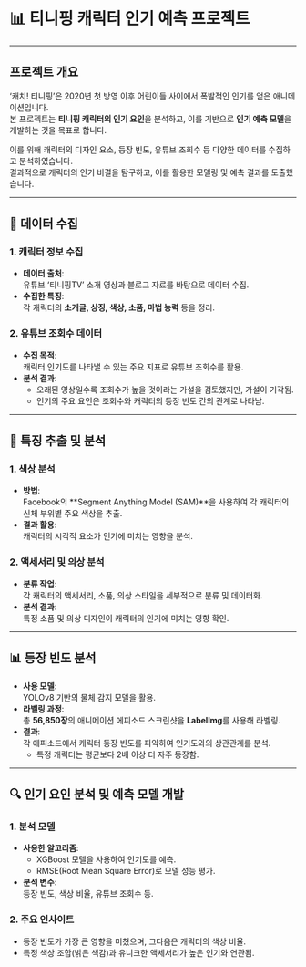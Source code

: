 # 📊 티니핑 캐릭터 인기 예측 프로젝트

---

## 프로젝트 개요

‘캐치! 티니핑’은 2020년 첫 방영 이후 어린이들 사이에서 폭발적인 인기를 얻은 애니메이션입니다.  
본 프로젝트는 **티니핑 캐릭터의 인기 요인**을 분석하고, 이를 기반으로 **인기 예측 모델**을 개발하는 것을 목표로 합니다.

이를 위해 캐릭터의 디자인 요소, 등장 빈도, 유튜브 조회수 등 다양한 데이터를 수집하고 분석하였습니다.  
결과적으로 캐릭터의 인기 비결을 탐구하고, 이를 활용한 모델링 및 예측 결과를 도출했습니다.

---

## 📁 데이터 수집

### 1. 캐릭터 정보 수집
- **데이터 출처**:  
  유튜브 ‘티니핑TV’ 소개 영상과 블로그 자료를 바탕으로 데이터 수집.
- **수집한 특징**:  
  각 캐릭터의 **소개글, 상징, 색상, 소품, 마법 능력** 등을 정리.

### 2. 유튜브 조회수 데이터
- **수집 목적**:  
  캐릭터 인기도를 나타낼 수 있는 주요 지표로 유튜브 조회수를 활용.
- **분석 결과**:  
  - 오래된 영상일수록 조회수가 높을 것이라는 가설을 검토했지만, 가설이 기각됨.
  - 인기의 주요 요인은 조회수와 캐릭터의 등장 빈도 간의 관계로 나타남.

---

## 🎨 특징 추출 및 분석

### 1. 색상 분석
- **방법**:  
  Facebook의 **Segment Anything Model (SAM)**을 사용하여 각 캐릭터의 신체 부위별 주요 색상을 추출.
- **결과 활용**:  
  캐릭터의 시각적 요소가 인기에 미치는 영향을 분석.

### 2. 액세서리 및 의상 분석
- **분류 작업**:  
  각 캐릭터의 액세서리, 소품, 의상 스타일을 세부적으로 분류 및 데이터화.
- **분석 결과**:  
  특정 소품 및 의상 디자인이 캐릭터의 인기에 미치는 영향 확인.

---

## 📊 등장 빈도 분석

- **사용 모델**:  
  YOLOv8 기반의 물체 감지 모델을 활용.
- **라벨링 과정**:  
  총 **56,850장**의 애니메이션 에피소드 스크린샷을 **LabelImg**를 사용해 라벨링.
- **결과**:  
  각 에피소드에서 캐릭터 등장 빈도를 파악하여 인기도와의 상관관계를 분석.
  - 특정 캐릭터는 평균보다 2배 이상 더 자주 등장함.

---

## 🔍 인기 요인 분석 및 예측 모델 개발

### 1. 분석 모델
- **사용한 알고리즘**:  
  - XGBoost 모델을 사용하여 인기도를 예측.  
  - RMSE(Root Mean Square Error)로 모델 성능 평가.
- **분석 변수**:  
  등장 빈도, 색상 비율, 유튜브 조회수 등.

### 2. 주요 인사이트
- 등장 빈도가 가장 큰 영향을 미쳤으며, 그다음은 캐릭터의 색상 비율.
- 특정 색상 조합(밝은 색감)과 유니크한 액세서리가 높은 인기와 연관됨.


